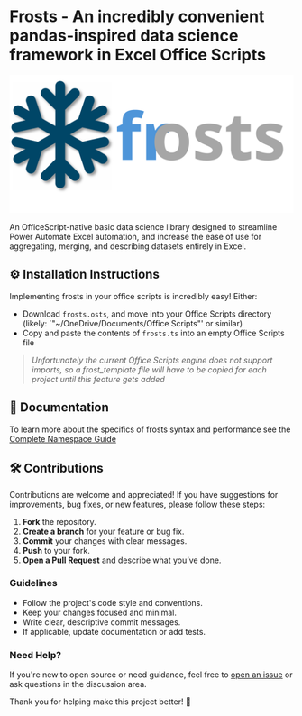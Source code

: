 # Frosts - An incredibly convenient pandas-inspired data science framework in Excel Office Scripts

![Frost Logo](docs/images/frosts_logo.svg)

An OfficeScript-native basic data science library designed to streamline Power Automate Excel automation, and increase the ease of use for aggregating, merging, and describing datasets entirely in Excel.

## ⚙️ Installation Instructions

Implementing frosts in your office scripts is incredibly easy! Either:

- Download `frosts.osts`, and move into your Office Scripts directory (likely: `"~/OneDrive/Documents/Office Scripts"' or similar)
- Copy and paste the contents of `frosts.ts` into an empty Office Scripts file

>*Unfortunately the current Office Scripts engine does not support imports, so a frost_template file will have to be copied for each project until this feature gets added*

## 📖 Documentation

To learn more about the specifics of frosts syntax and performance see the [Complete Namespace Guide](https://joeyrussoniello.github.io/frosts/)

## 🛠️ Contributions

Contributions are welcome and appreciated! If you have suggestions for improvements, bug fixes, or new features, please follow these steps:

1. **Fork** the repository.
2. **Create a branch** for your feature or bug fix.
3. **Commit** your changes with clear messages.
4. **Push** to your fork.
5. **Open a Pull Request** and describe what you’ve done.

### Guidelines

- Follow the project's code style and conventions.
- Keep your changes focused and minimal.
- Write clear, descriptive commit messages.
- If applicable, update documentation or add tests.

### Need Help?

If you're new to open source or need guidance, feel free to [open an issue](https://github.com/JoeyRussoniello/frosts/issues) or ask questions in the discussion area.

Thank you for helping make this project better! 🙌
